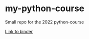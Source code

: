 # my-python-course
Small repo for the 2022 python-course

[Link to binder](https://mybinder.org/v2/gh/LeonieMei/python-course-2022/cdb3a3e9149882213833b894b11543ce97a1aa0a?urlpath=lab%2Ftree%2FExercises.ipynb)
